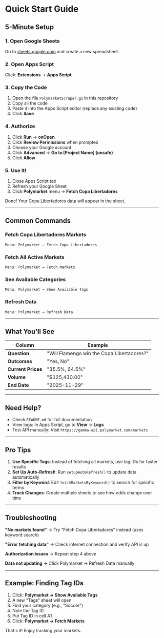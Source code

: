# Quick Start Guide

## 5-Minute Setup

### 1. Open Google Sheets
Go to [sheets.google.com](https://sheets.google.com) and create a new spreadsheet.

### 2. Open Apps Script
Click: **Extensions** → **Apps Script**

### 3. Copy the Code
1. Open the file `PolymarketScraper.gs` in this repository
2. Copy all the code
3. Paste it into the Apps Script editor (replace any existing code)
4. Click **Save**

### 4. Authorize
1. Click **Run** → **onOpen**
2. Click **Review Permissions** when prompted
3. Choose your Google account
4. Click **Advanced** → **Go to [Project Name] (unsafe)**
5. Click **Allow**

### 5. Use It!
1. Close Apps Script tab
2. Refresh your Google Sheet
3. Click **Polymarket** menu → **Fetch Copa Libertadores**

Done! Your Copa Libertadores data will appear in the sheet.

---

## Common Commands

### Fetch Copa Libertadores Markets
```
Menu: Polymarket → Fetch Copa Libertadores
```

### Fetch All Active Markets
```
Menu: Polymarket → Fetch Markets
```

### See Available Categories
```
Menu: Polymarket → Show Available Tags
```

### Refresh Data
```
Menu: Polymarket → Refresh Data
```

---

## What You'll See

| Column | Example |
|--------|---------|
| **Question** | "Will Flamengo win the Copa Libertadores?" |
| **Outcomes** | "Yes, No" |
| **Current Prices** | "35.5%, 64.5%" |
| **Volume** | "$125,430.00" |
| **End Date** | "2025-11-29" |

---

## Need Help?

- Check `README.md` for full documentation
- View logs: In Apps Script, go to **View** → **Logs**
- Test API manually: Visit `https://gamma-api.polymarket.com/markets`

---

## Pro Tips

1. **Use Specific Tags**: Instead of fetching all markets, use tag IDs for faster results
2. **Set Up Auto-Refresh**: Run `setupAutoRefresh()` to update data automatically
3. **Filter by Keyword**: Edit `fetchMarketsByKeyword()` to search for specific terms
4. **Track Changes**: Create multiple sheets to see how odds change over time

---

## Troubleshooting

**"No markets found"**
→ Try "Fetch Copa Libertadores" instead (uses keyword search)

**"Error fetching data"**
→ Check internet connection and verify API is up

**Authorization issues**
→ Repeat step 4 above

**Data not updating**
→ Click Polymarket → Refresh Data manually

---

## Example: Finding Tag IDs

1. Click: **Polymarket → Show Available Tags**
2. A new "Tags" sheet will open
3. Find your category (e.g., "Soccer")
4. Note the Tag ID
5. Put Tag ID in cell A1
6. Click: **Polymarket → Fetch Markets**

That's it! Enjoy tracking your markets.
